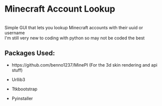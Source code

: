 # Minecraft Account Lookup
<br>
Simple GUI that lets you lookup Minecraft accounts with their uuid or username
<br>
I'm still very new to coding with python so may not be coded the best
<h2>
  Packages Used:
</h2>
<ul>
  <li><p>https://github.com/benno1237/MinePI (For the 3d skin rendering and api stuff)</p></li>
  <li><p>Urllib3</p></li>
  <li><p>Ttkbootstrap</p></li>
  <li><p>Pyinstaller</p></li>
</ul>
